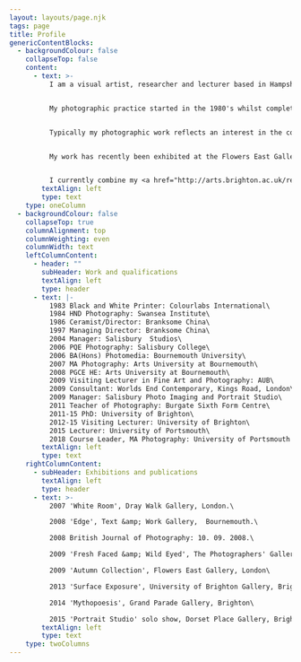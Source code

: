 ```yaml
---
layout: layouts/page.njk
tags: page
title: Profile
genericContentBlocks:
  - backgroundColour: false
    collapseTop: false
    content:
      - text: >-
          I am a visual artist, researcher and lecturer based in Hampshire.


          My photographic practice started in the 1980's whilst completing a studio based photography HND at Swansea Institute (then WGIHE). After many years working in commercial ceramics I returned to photography in 2006, completing my  MA at the Arts University at Bournemouth in 2009. I have recently completed an AHRC funded <a href="http://arts.brighton.ac.uk/research/doctoral-centre-arts/student/jonathan-baggaley" title="link to research interests">PhD in Photography</a> at the University of Brighton.


          Typically my photographic work reflects an interest in the conventions of visual display and representation and how these might become usefully incorporated as subject matter within a medium that itself forms part of these conventions. My current research centres on the traditional photographic portrait studio as a space of modernity and desire and how this might offer insights into photography as a psychic apparatus.


          My work has recently been exhibited at the Flowers East Gallery and <a href="http://ffwe2009.thephotographersgallery.org.uk/final.php?step=1&view=1039" title="link to Fresh Faced and Wild Eyed 2009 gallery">The Photographers' Gallery in London and at Grand Parade and The Dorset Place Gallery in Brighton.</a>


          I currently combine my <a href="http://arts.brighton.ac.uk/research/doctoral-centre-arts/student/jonathan-baggaley" title="link to research interests">photographic practice and research</a> with a career in teaching.
        textAlign: left
        type: text
    type: oneColumn
  - backgroundColour: false
    collapseTop: true
    columnAlignment: top
    columnWeighting: even
    columnWidth: text
    leftColumnContent:
      - header: ""
        subHeader: Work and qualifications
        textAlign: left
        type: header
      - text: |-
          1983 Black and White Printer: Colourlabs International\
          1984 HND Photography: Swansea Institute\
          1986 Ceramist/Director: Branksome China\
          1997 Managing Director: Branksome China\
          2004 Manager: Salisbury  Studios\
          2006 PQE Photography: Salisbury College\
          2006 BA(Hons) Photomedia: Bournemouth University\
          2007 MA Photography: Arts University at Bournemouth\
          2008 PGCE HE: Arts University at Bournemouth\
          2009 Visiting Lecturer in Fine Art and Photography: AUB\
          2009 Consultant: Worlds End Contemporary, Kings Road, London\
          2009 Manager: Salisbury Photo Imaging and Portrait Studio\
          2011 Teacher of Photography: Burgate Sixth Form Centre\
          2011-15 PhD: University of Brighton\
          2012-15 Visiting Lecturer: University of Brighton\
          2015 Lecturer: University of Portsmouth\
          2018 Course Leader, MA Photography: University of Portsmouth
        textAlign: left
        type: text
    rightColumnContent:
      - subHeader: Exhibitions and publications
        textAlign: left
        type: header
      - text: >-
          2007 'White Room', Dray Walk Gallery, London.\

          2008 'Edge', Text &amp; Work Gallery,  Bournemouth.\

          2008 British Journal of Photography: 10. 09. 2008.\

          2009 'Fresh Faced &amp; Wild Eyed', The Photographers' Gallery, London\

          2009 'Autumn Collection', Flowers East Gallery, London\

          2013 'Surface Exposure', University of Brighton Gallery, Brighton\

          2014 'Mythopoesis', Grand Parade Gallery, Brighton\

          2015 'Portrait Studio' solo show, Dorset Place Gallery, Brighton
        textAlign: left
        type: text
    type: twoColumns
---
```

